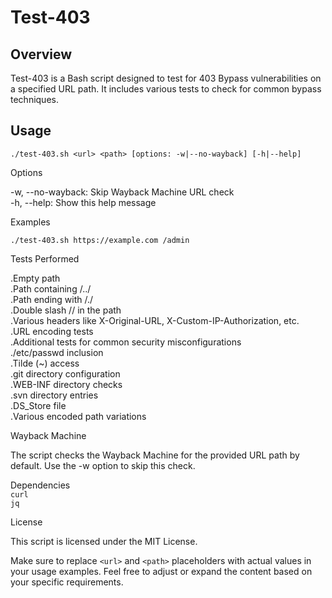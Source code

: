 # Test-403
## Overview

Test-403 is a Bash script designed to test for 403 Bypass vulnerabilities on a specified URL path. It includes various tests to check for common bypass techniques.

## Usage


```
./test-403.sh <url> <path> [options: -w|--no-wayback] [-h|--help]
```
Options

-w, --no-wayback: Skip Wayback Machine URL check<br>
-h, --help: Show this help message

Examples
  ```
./test-403.sh https://example.com /admin
```
Tests Performed

.Empty path<br>
.Path containing /../<br>
.Path ending with /./<br>
.Double slash // in the path<br>
.Various headers like X-Original-URL, X-Custom-IP-Authorization, etc.<br>
.URL encoding tests<br>
.Additional tests for common security misconfigurations<br>
./etc/passwd inclusion<br>
.Tilde (~) access<br>
.git directory configuration<br>
.WEB-INF directory checks<br>
.svn directory entries<br>
.DS_Store file<br>
.Various encoded path variations<br>

Wayback Machine

The script checks the Wayback Machine for the provided URL path by default. Use the -w option to skip this check.

Dependencies<br>
`curl`<br>
`jq`<br>

License

This script is licensed under the MIT License.

Make sure to replace `<url>` and `<path>` placeholders with actual values in your usage examples. Feel free to adjust or expand the content based on your specific requirements.
